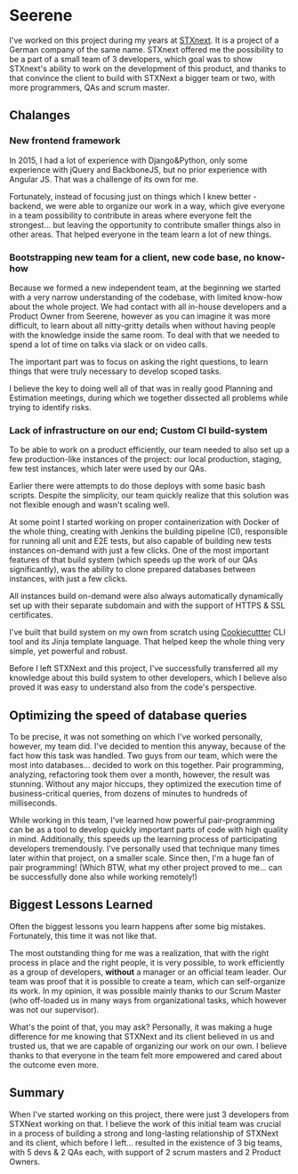 # Seerene

I've worked on this project during my years at [STXnext](). It is a project of a German company of the same name. STXnext offered me the possibility to be a part of a small team of 3 developers, which goal was to show STXnext's ability to work on the development of this product, and thanks to that convince the client to build with STXNext a bigger team or two, with more programmers, QAs and scrum master.

## Chalanges

### New frontend framework

In 2015, I had a lot of experience with Django&Python, only some experience with jQuery and BackboneJS, but no prior experience with Angular JS. That was a challenge of its own for me.

Fortunately, instead of focusing just on things which I knew better - backend, we were able to organize our work in a way, which give everyone in a team possibility to contribute in areas where everyone felt the strongest... but leaving the opportunity to contribute smaller things also in other areas. That helped everyone in the team learn a lot of new things.

### Bootstrapping new team for a client, new code base, no know-how

Because we formed a new independent team, at the beginning we started with a very narrow understanding of the codebase, with limited know-how about the whole project. We had contact with all in-house developers and a Product Owner from Seerene, however as you can imagine it was more difficult, to learn about all nitty-gritty details when without having people with the knowledge inside the same room. To deal with that we needed to spend a lot of time on talks via slack or on video calls.

The important part was to focus on asking the right questions, to learn things that were truly necessary to develop scoped tasks.

I believe the key to doing well all of that was in really good Planning and Estimation meetings, during which we together dissected all problems while trying to identify risks.

### Lack of infrastructure on our end; Custom CI build-system

To be able to work on a product efficiently, our team needed to also set up a few production-like instances of the project: our local production, staging, few test instances, which later were used by our QAs.

Earlier there were attempts to do those deploys with some basic bash scripts. Despite the simplicity, our team quickly realize that this solution was not flexible enough and wasn't scaling well.

At some point I started working on proper containerization with Docker of the whole thing, creating with Jenkins the building pipeline (CI), responsible for running all unit and E2E tests, but also capable of building new tests instances on-demand with just a few clicks. One of the most important features of that build system (which speeds up the work of our QAs significantly), was the ability to clone prepared databases between instances, with just a few clicks.

All instances build on-demand were also always automatically dynamically set up with their separate subdomain and with the support of HTTPS & SSL certificates.

I've built that build system on my own from scratch using [Cookiecuttter](https://github.com/cookiecutter/Cookiecutter) CLI tool and its Jinja template language. That helped keep the whole thing very simple, yet powerful and robust.

Before I left STXNext and this project, I've successfully transferred all my knowledge about this build system to other developers, which I believe also proved it was easy to understand also from the code's perspective.

## Optimizing the speed of database queries

To be precise, it was not something on which I've worked personally, however, my team did. I've decided to mention this anyway, because of the fact how this task was handled. Two guys from our team, which were the most into databases... decided to work on this together. Pair programming, analyzing, refactoring took them over a month, however, the result was stunning. Without any major hiccups, they optimized the execution time of business-critical queries, from dozens of minutes to hundreds of milliseconds.

While working in this team, I've learned how powerful pair-programming can be as a tool to develop quickly important parts of code with high quality in mind. Additionally, this speeds up the learning process of participating developers tremendously. I've personally used that technique many times later within that project, on a smaller scale. Since then, I'm a huge fan of pair programming! (Which BTW, what my other project proved to me... can be successfully done also while working remotely!)

## Biggest Lessons Learned

Often the biggest lessons you learn happens after some big mistakes. Fortunately, this time it was not like that.

The most outstanding thing for me was a realization, that with the right process in place and the right people, it is very possible, to work efficiently as a group of developers, **without** a manager or an official team leader. Our team was proof that it is possible to create a team, which can self-organize its work. In my opinion, it was possible mainly thanks to our Scrum Master (who off-loaded us in many ways from organizational tasks, which however was not our supervisor).

What's the point of that, you may ask? Personally, it was making a huge difference for me knowing that STXNext and its client believed in us and trusted us, that we are capable of organizing our work on our own. I believe thanks to that everyone in the team felt more empowered and cared about the outcome even more.

## Summary

When I've started working on this project, there were just 3 developers from STXNext working on that. I believe the work of this initial team was crucial in a process of building a strong and long-lasting relationship of STXNext and its client, which before I left... resulted in the existence of 3 big teams, with 5 devs & 2 QAs each, with support of 2 scrum masters and 2 Product Owners.
